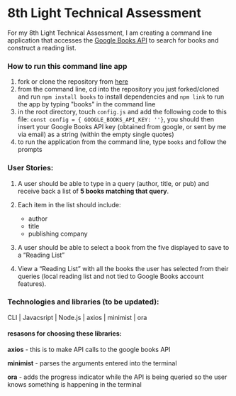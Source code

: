 # 8th Light Technical Assessment

For my 8th Light Technical Assessment, I am creating a command line application that accesses the [Google Books API](https://developers.google.com/books/docs/overview) to search for books and construct a reading list. 

### How to run this command line app
1. fork or clone the repository from [here](https://github.com/erinjohnson47/8thlight-assessment)
2. from the command line, cd into the repository you just forked/cloned and run `npm install books` to install dependencies and `npm link` to run the app by typing "books" in the command line
3. in the root directory, touch `config.js` and add the following code to this file:
`const config = {
    GOOGLE_BOOKS_API_KEY: ''}`, you should then insert your Google Books API key (obtained from google, or sent by me via email) as a string (within the empty single quotes)
3. to run the application from the command line, type `books` and follow the prompts


### User Stories:
1. A user should be able to type in a query (author, title, or pub) and receive back a list of **5 books matching that query**.

2. Each item in the list should include: 
    - author 
    - title
    - publishing company

3. A user should be able to select a book from the five displayed to save to a “Reading List”

4. View a “Reading List” with all the books the user has selected from their queries (local reading list and not tied to Google Books account features).

### Technologies and libraries (to be updated):
CLI | Javacsript | Node.js | axios | minimist | ora

#### resasons for choosing these libraries:
**axios** - this is to make API calls to the google books API

**minimist** - parses the arguments entered into the terminal

**ora** - adds the progress indicator while the API is being queried so the user knows something is happening in the terminal